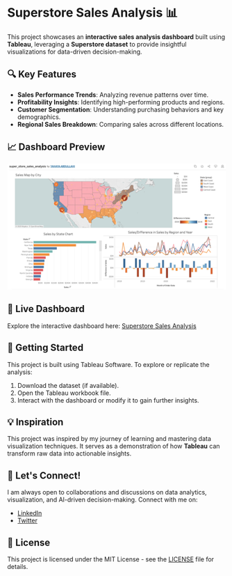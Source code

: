 # Superstore Sales Analysis 📊  

This project showcases an **interactive sales analysis dashboard** built using **Tableau**, leveraging a **Superstore dataset** to provide insightful visualizations for data-driven decision-making.  

## 🔍 Key Features  
- **Sales Performance Trends**: Analyzing revenue patterns over time.  
- **Profitability Insights**: Identifying high-performing products and regions.  
- **Customer Segmentation**: Understanding purchasing behaviors and key demographics.  
- **Regional Sales Breakdown**: Comparing sales across different locations.  

## 📈 Dashboard Preview  
![Dashboard Screenshot](Images/dashboard-screenshot.png)  

## 🔗 Live Dashboard  
Explore the interactive dashboard here: [Superstore Sales Analysis](https://public.tableau.com/app/profile/yahaya.abdullahi/viz/super_store_sales_analysis/Dashboard3)  

## 🚀 Getting Started  
This project is built using Tableau Software. To explore or replicate the analysis:  
1. Download the dataset (if available).  
2. Open the Tableau workbook file.  
3. Interact with the dashboard or modify it to gain further insights.  

## 💡 Inspiration  
This project was inspired by my journey of learning and mastering data visualization techniques. It serves as a demonstration of how **Tableau** can transform raw data into actionable insights.  

## 🤝 Let's Connect!  
I am always open to collaborations and discussions on data analytics, visualization, and AI-driven decision-making. Connect with me on:  
- [LinkedIn](https://www.linkedin.com/in/abdullahiyahaya-aesm)  
- [Twitter](https://twitter.com/allmenabdul)  

## 📜 License  
This project is licensed under the MIT License - see the [LICENSE](LICENSE) file for details.  
